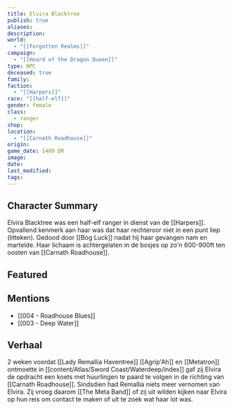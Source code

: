 ```yaml
---
title: Elvira Blacktree
publish: true
aliases: 
description: 
world:
  - "[[Forgotten Realms]]"
campaign:
  - "[[Hoard of the Dragon Queen]]"
type: NPC
deceased: true
family: 
faction:
  - "[[Harpers]]"
race: "[[half-elf]]"
gender: female
class:
  - ranger
shop: 
location:
  - "[[Carnath Roadhouse]]"
origin: 
game_date: 1489 DR
image: 
date: 
last_modified: 
tags: 
---
```

## Character Summary
Elvira Blacktree was een half-elf ranger in dienst van de [[Harpers]]. Opvallend kenmerk aan haar was dat haar rechteroor niet in een punt liep (litteken). Gedood door [[Bog Luck]] nadat hij haar gevangen nam en martelde. Haar lichaam is achtergelaten in de bosjes op zo'n 600-900ft ten oosten van [[Carnath Roadhouse]].

## Featured

## Mentions
- [[004 - Roadhouse Blues]]
- [[003 - Deep Water]]

## Verhaal
2 weken voordat [[Lady Remallia Haventree]] [[Agrip'Ah]] en [[Metatron]] ontmoette in [[content/Atlas/Sword Coast/Waterdeep/index]] gaf zij Elvira de opdracht een koets met huurlingen te paard te volgen in de richting van [[Carnath Roadhouse]]. Sindsdien had Remallia niets meer vernomen van Elvira. Zij vroeg daarom [[The Meta Band]] of zij uit wilden kijken naar Elvira op hun reis om contact te maken of uit te zoek wat haar lot was.